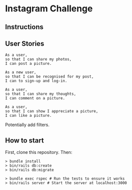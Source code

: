 Instagram Challenge
===================

## Instructions


## User Stories

```
As a user,
so that I can share my photos,
I can post a picture.
```
```
As a new user,
so that I can be recognised for my post,
I can to sign-up and log-in.
```
```
As a user,
so that I can share my thoughts,
I can comment on a picture.
```
```
As a user,
so that I can show I appreciate a picture,
I can like a picture.
```

Potentially add filters.

## How to start

First, clone this repository. Then:
```
> bundle install
> bin/rails db:create
> bin/rails db:migrate

> bundle exec rspec # Run the tests to ensure it works
> bin/rails server # Start the server at localhost:3000
```
